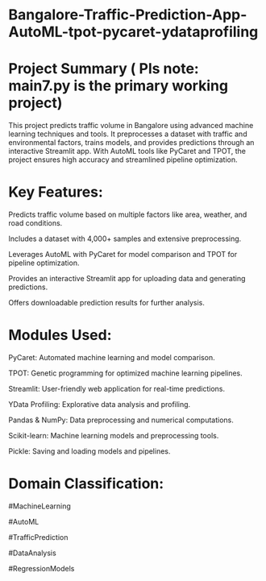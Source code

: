 # Bangalore-Traffic-Prediction-App-AutoML-tpot-pycaret-ydataprofiling

# Project Summary   ( Pls note: main7.py is the primary working project)

This project predicts traffic volume in Bangalore using advanced machine learning techniques and tools. It preprocesses a dataset with traffic and environmental factors, trains models, and provides predictions through an interactive Streamlit app. With AutoML tools like PyCaret and TPOT, the project ensures high accuracy and streamlined pipeline optimization.


# Key Features:

Predicts traffic volume based on multiple factors like area, weather, and road conditions.

Includes a dataset with 4,000+ samples and extensive preprocessing.

Leverages AutoML with PyCaret for model comparison and TPOT for pipeline optimization.

Provides an interactive Streamlit app for uploading data and generating predictions.

Offers downloadable prediction results for further analysis.

# Modules Used:

PyCaret: Automated machine learning and model comparison.

TPOT: Genetic programming for optimized machine learning pipelines.

Streamlit: User-friendly web application for real-time predictions.

YData Profiling: Explorative data analysis and profiling.

Pandas & NumPy: Data preprocessing and numerical computations.

Scikit-learn: Machine learning models and preprocessing tools.

Pickle: Saving and loading models and pipelines.

# Domain Classification:

#MachineLearning

#AutoML

#TrafficPrediction

#DataAnalysis

#RegressionModels
